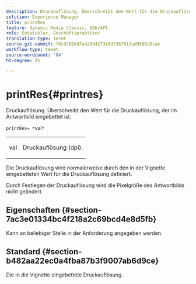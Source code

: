 ```yaml
---
description: Druckauflösung. Überschreibt den Wert für die Druckauflösung, der im Antwortbild eingebettet ist.
solution: Experience Manager
title: printRes
feature: Dynamic Media Classic, SDK/API
role: Entwickler, Geschäftspraktiker
translation-type: tm+mt
source-git-commit: f6c97606d7a4209427316d7367013ad9585a5cae
workflow-type: tm+mt
source-wordcount: '84'
ht-degree: 2%

---
```



# printRes{#printres}

Druckauflösung. Überschreibt den Wert für die Druckauflösung, der im Antwortbild eingebettet ist.

`printRes= *`val`*`

<table id="simpletable_3B5576DD070547538E74D4059B3E8251"> 
 <tr class="strow"> 
  <td class="stentry"> <p><span class="varname"> val</span> </p> </td> 
  <td class="stentry"> <p>Druckauflösung (dpi). </p></td> 
 </tr> 
</table>

Die Druckauflösung wird normalerweise durch den in der Vignette eingebetteten Wert für die Druckauflösung definiert.

Durch Festlegen der Druckauflösung wird die Pixelgröße des Antwortbilds nicht geändert.

## Eigenschaften {#section-7ac3e01334bc4f218a2c69bcd4e8d5fb}

Kann an beliebiger Stelle in der Anforderung angegeben werden.

## Standard {#section-b482aa22ec0a4fba87b3f9007ab6d9ce}

Die in die Vignette eingebettete Druckauflösung.
